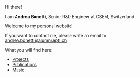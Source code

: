 Hi there!

I am **Andrea Bonetti**, Senior R&D Engineer at CSEM, Switzerland.

Welcome to my personal website!

If you want to contact me, please write an email to [andrea.bonetti@alumni.epfl.ch ](mailto:andrea.bonetti@alumni.epfl.ch)

What you will find here:
- [Projects](projects.md)
- [Publications](publications.md)
- [Music](music.md)
